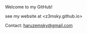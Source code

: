 <!---
hzemsky/hzemsky is a ✨ special ✨ repository because its `README.md` (this file) appears on your GitHub profile.
You can click the Preview link to take a look at your changes.
--->

Welcome to my GitHub!

see my website at <z3msky.github.io>

Contact: <haruzemsky@gmail.com>
